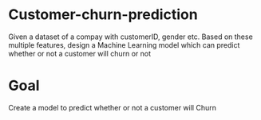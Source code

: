 # Customer-churn-prediction
Given a dataset of a compay with customerID, gender etc. Based on these multiple features, design a Machine Learning model which can predict whether or not a customer will churn or not

# Goal
Create a model to predict whether or not a customer will Churn
